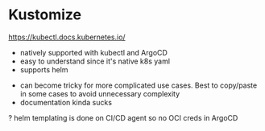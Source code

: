 # Kustomize

https://kubectl.docs.kubernetes.io/

+ natively supported with kubectl and ArgoCD
+ easy to understand since it's native k8s yaml
+ supports helm

- can become tricky for more complicated use cases. Best to copy/paste in some cases to avoid unnecessary complexity
- documentation kinda sucks

? helm templating is done on CI/CD agent so no OCI creds in ArgoCD